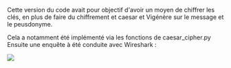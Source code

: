 Cette version du code avait pour objectif d'avoir un moyen de chiffrer les clés, en plus de faire du chiffrement et caesar et Vigénère sur le message et le peusdonyme.

Cela a notamment été implémenté via les fonctions de caesar_cipher.py
Ensuite une enquête à été conduite avec Wireshark : 

![](image.png)